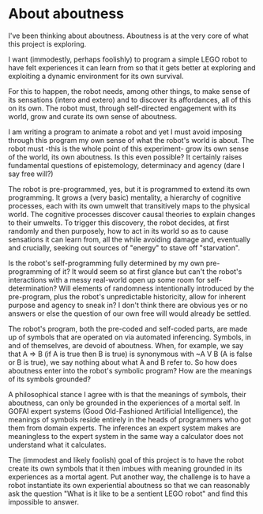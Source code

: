 # About aboutness

I've been thinking about aboutness. Aboutness is at the very core of what this project is exploring.

I want (immodestly, perhaps foolishly) to program a simple LEGO robot to have felt experiences it can learn from so that it gets better at exploring and exploiting a dynamic environment for its own survival.

For this to happen, the robot needs, among other things, to make sense of its sensations (intero and extero) and to discover its affordances, all of this on its own. The robot must, through self-directed engagement with its world, grow and curate its own sense of aboutness.

I am writing a program to animate a robot and yet I must avoid imposing through this program my own sense of what the robot's world is about. The robot must -this is the whole point of this experiment- grow its own sense of the world, its own aboutness. Is this even possible? It certainly raises fundamental questions of epistemology, determinacy and agency (dare I say free will?)

The robot is pre-programmed, yes, but it is programmed to extend its own programming. It grows a (very basic) mentality, a hierarchy of cognitive processes, each with its own umwelt that transitively maps to the physical world. The cognitive processes discover causal theories to explain changes to their umwelts. To trigger this discovery, the robot decides, at first randomly and then purposely, how to act in its world so as to cause sensations it can learn from, all the while avoiding damage and, eventually and crucially, seeking out sources of "energy" to stave off "starvation".

Is the robot's self-programming fully determined by my own pre-programming of it? It would seem so at first glance but can't the robot's interactions with a messy real-world open up some room for self-determination? Will elements of randomness intentionally introduced by the pre-program, plus the robot's unpredictable historicity, allow for inherent purpose and agency to sneak in? I don't think there are obvious yes or no answers or else the question of our own free will would already be settled.

The robot's program, both the pre-coded and self-coded parts, are made up of symbols that are operated on via automated inferencing. Symbols, in and of themselves, are devoid of aboutness. When, for example, we say that A => B (if A is true then B is true) is synonymous with ~A V B (A is false or B is true), we say nothing about what A and B refer to. So how does aboutness enter into the robot's symbolic program? How are the meanings of its symbols grounded?

A philosophical stance I agree with is that the meanings of symbols, their aboutness, can only be grounded in the experiences of a mortal self. In GOFAI expert systems (Good Old-Fashioned Artificial Intelligence), the meanings of symbols reside entirely in the heads of programmers who got them from domain experts. The inferences an expert system makes are meaningless to the expert system in the same way a calculator does not understand what it calculates.

The (immodest and likely foolish) goal of this project is to have the robot create its own symbols that it then imbues with meaning grounded in its experiences as a mortal agent. Put another way, the challenge is to have a robot instantiate its own experiential aboutness so that we can reasonably ask the question "What is it like to be a sentient LEGO robot" and find this impossible to answer.
